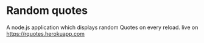 # Random quotes
A node.js application which displays random Quotes on every reload.
live on https://rquotes.herokuapp.com
